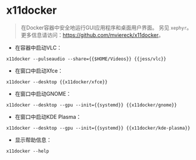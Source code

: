 # x11docker

> 在Docker容器中安全地运行GUI应用程序和桌面用户界面。
> 另见 `xephyr`。
> 更多信息请访问：<https://github.com/mviereck/x11docker>。

- 在容器中启动VLC：

`x11docker --pulseaudio --share={{$HOME/Videos}} {{jess/vlc}}`

- 在窗口中启动Xfce：

`x11docker --desktop {{x11docker/xfce}}`

- 在窗口中启动GNOME：

`x11docker --desktop --gpu --init={{systemd}} {{x11docker/gnome}}`

- 在窗口中启动KDE Plasma：

`x11docker --desktop --gpu --init={{systemd}} {{x11docker/kde-plasma}}`

- 显示帮助信息：

`x11docker --help`